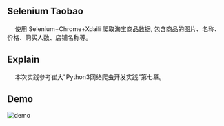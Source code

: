 ## Selenium Taobao
&emsp; 使用 Selenium+Chrome+Xdaili 爬取淘宝商品数据, 包含商品的图片、名称、价格、购买人数、店铺名称等。

## Explain
&emsp; 本次实践参考崔大"Python3网络爬虫开发实践"第七章。

## Demo
![demo](https://github.com/Northxw/Python3_WebSpider/blob/master/04-Selenium_Taobao/demo/demo.gif)

